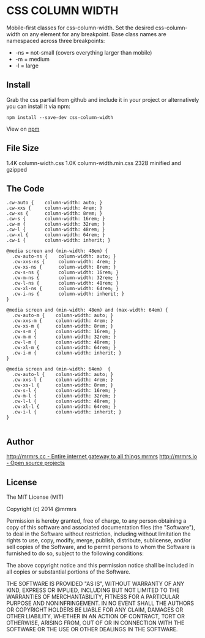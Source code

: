 # CSS COLUMN WIDTH

  Mobile-first classes for css-column-width.
  Set the desired css-column-width on any element for any breakpoint.
  Base class names are namespaced across three breakpoints:

*  -ns = not-small (covers everything larger than mobile)
*  -m  = medium
*  -l  = large

## Install
Grab the css partial from github and include it in your project or alternatively
you can install it via npm:
```
npm install --save-dev css-column-width
```
View on [npm](https://www.npmjs.org/package/css-column-width)


## File Size

1.4K column-width.css
1.0K column-width.min.css 
232B minified and gzipped

## The Code
```
.cw-auto {    column-width: auto; }
.cw-xxs {     column-width: 4rem; }
.cw-xs {      column-width: 8rem; }
.cw-s {       column-width: 16rem; }
.cw-m {       column-width: 32rem; }
.cw-l {       column-width: 48rem; }
.cw-xl {      column-width: 64rem; }
.cw-i {       column-width: inherit; }

@media screen and (min-width: 48em) {
  .cw-auto-ns {    column-width: auto; }
  .cw-xxs-ns {     column-width: 4rem; }
  .cw-xs-ns {      column-width: 8rem; }
  .cw-s-ns {       column-width: 16rem; }
  .cw-m-ns {       column-width: 32rem; }
  .cw-l-ns {       column-width: 48rem; }
  .cw-xl-ns {      column-width: 64rem; }
  .cw-i-ns {       column-width: inherit; }
}

@media screen and (min-width: 48em) and (max-width: 64em) {
  .cw-auto-m {    column-width: auto; }
  .cw-xxs-m {     column-width: 4rem; }
  .cw-xs-m {      column-width: 8rem; }
  .cw-s-m {       column-width: 16rem; }
  .cw-m-m {       column-width: 32rem; }
  .cw-l-m {       column-width: 48rem; }
  .cw-xl-m {      column-width: 64rem; }
  .cw-i-m {       column-width: inherit; }
}

@media screen and (min-width: 64em)  {
  .cw-auto-l {    column-width: auto; }
  .cw-xxs-l {     column-width: 4rem; }
  .cw-xs-l {      column-width: 8rem; }
  .cw-s-l {       column-width: 16rem; }
  .cw-m-l {       column-width: 32rem; }
  .cw-l-l {       column-width: 48rem; }
  .cw-xl-l {      column-width: 64rem; }
  .cw-i-l {       column-width: inherit; }
}


```

## Author

[http://mrmrs.cc - Entire internet gateway to all things mrmrs](http://mrmrs.cc)
[http://mrmrs.io - Open source projects](http://mrmrs.io)

## License

The MIT License (MIT)

Copyright (c) 2014 @mrmrs

Permission is hereby granted, free of charge, to any person obtaining a copy
of this software and associated documentation files (the "Software"), to deal
in the Software without restriction, including without limitation the rights
to use, copy, modify, merge, publish, distribute, sublicense, and/or sell
copies of the Software, and to permit persons to whom the Software is
furnished to do so, subject to the following conditions:

The above copyright notice and this permission notice shall be included in
all copies or substantial portions of the Software.

THE SOFTWARE IS PROVIDED "AS IS", WITHOUT WARRANTY OF ANY KIND, EXPRESS OR
IMPLIED, INCLUDING BUT NOT LIMITED TO THE WARRANTIES OF MERCHANTABILITY,
FITNESS FOR A PARTICULAR PURPOSE AND NONINFRINGEMENT. IN NO EVENT SHALL THE
AUTHORS OR COPYRIGHT HOLDERS BE LIABLE FOR ANY CLAIM, DAMAGES OR OTHER
LIABILITY, WHETHER IN AN ACTION OF CONTRACT, TORT OR OTHERWISE, ARISING FROM,
OUT OF OR IN CONNECTION WITH THE SOFTWARE OR THE USE OR OTHER DEALINGS IN
THE SOFTWARE.

